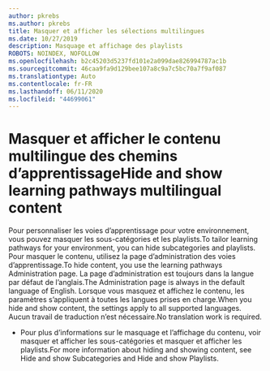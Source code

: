 ```yaml
---
author: pkrebs
ms.author: pkrebs
title: Masquer et afficher les sélections multilingues
ms.date: 10/27/2019
description: Masquage et affichage des playlists
ROBOTS: NOINDEX, NOFOLLOW
ms.openlocfilehash: b2c45203d5237fd101e2a099dae826994787ac1b
ms.sourcegitcommit: 46caa9fa9d129bee107a8c9a7c5bc70a7f9af087
ms.translationtype: Auto
ms.contentlocale: fr-FR
ms.lasthandoff: 06/11/2020
ms.locfileid: "44699061"
---
```

# <a name="hide-and-show-learning-pathways-multilingual-content"></a><span data-ttu-id="f1d68-103">Masquer et afficher le contenu multilingue des chemins d’apprentissage</span><span class="sxs-lookup"><span data-stu-id="f1d68-103">Hide and show learning pathways multilingual content</span></span> 

<span data-ttu-id="f1d68-104">Pour personnaliser les voies d’apprentissage pour votre environnement, vous pouvez masquer les sous-catégories et les playlists.</span><span class="sxs-lookup"><span data-stu-id="f1d68-104">To tailor learning pathways for your environment, you can hide subcategories and playlists.</span></span> <span data-ttu-id="f1d68-105">Pour masquer le contenu, utilisez la page d’administration des voies d’apprentissage.</span><span class="sxs-lookup"><span data-stu-id="f1d68-105">To hide content, you use the learning pathways Administration page.</span></span> <span data-ttu-id="f1d68-106">La page d’administration est toujours dans la langue par défaut de l’anglais.</span><span class="sxs-lookup"><span data-stu-id="f1d68-106">The Administration page is always in the default language of English.</span></span> <span data-ttu-id="f1d68-107">Lorsque vous masquez et affichez le contenu, les paramètres s’appliquent à toutes les langues prises en charge.</span><span class="sxs-lookup"><span data-stu-id="f1d68-107">When you hide and show content, the settings apply to all supported languages.</span></span> <span data-ttu-id="f1d68-108">Aucun travail de traduction n’est nécessaire.</span><span class="sxs-lookup"><span data-stu-id="f1d68-108">No translation work is required.</span></span> 

- <span data-ttu-id="f1d68-109">Pour plus d’informations sur le masquage et l’affichage du contenu, voir masquer et afficher les sous-catégories et masquer et afficher les playlists.</span><span class="sxs-lookup"><span data-stu-id="f1d68-109">For more information about hiding and showing content, see Hide and show Subcategories and Hide and show Playlists.</span></span> 



